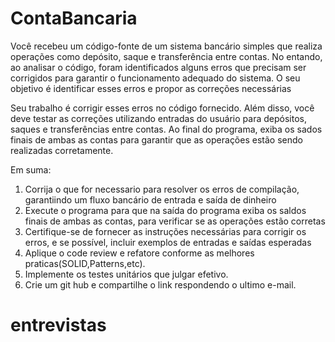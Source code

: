 # ContaBancaria
Você recebeu um código-fonte de um sistema bancário simples que realiza operações como depósito, saque e transferência entre contas. No entando, ao analisar o código, foram identificados alguns erros que precisam ser corrigidos para garantir o funcionamento adequado do sistema. 
O seu objetivo é identificar esses erros e propor as correções necessárias

Seu trabalho é corrigir esses erros no código fornecido. Além disso, você deve testar as correções utilizando entradas do usuário para depósitos, saques e transferências entre contas. Ao final do programa, exiba os sados finais de ambas as contas para garantir que as operações estão sendo realizadas corretamente.

Em suma:

1. Corrija o que for necessario para resolver os erros de compilação, garantiindo um fluxo bancário de entrada e saída de dinheiro
2. Execute o programa para que na saída do programa exiba os saldos finais de ambas as contas, para verificar se as operações estão corretas
3. Certifique-se de fornecer as instruções necessárias para corrigir os erros, e se possível, incluir exemplos de entradas e saídas esperadas
4. Aplique o code review e refatore conforme as melhores praticas(SOLID,Patterns,etc).
5. Implemente os testes unitários que julgar efetivo.
6. Crie um git hub e compartilhe o link respondendo o ultimo e-mail.
   

# entrevistas
